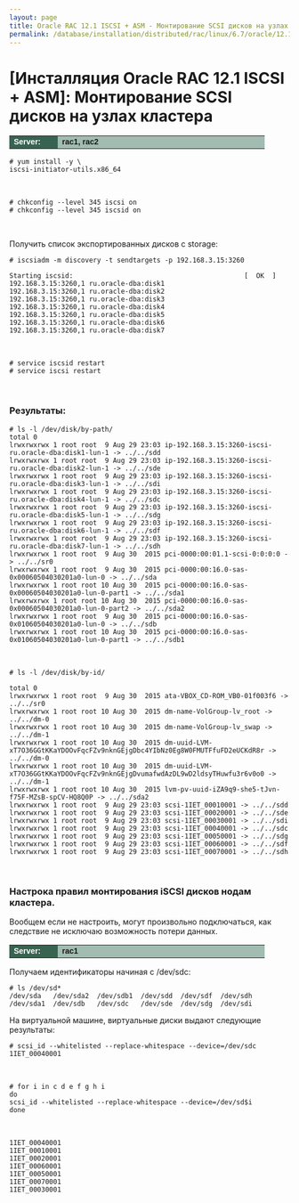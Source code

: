 ```yaml
---
layout: page
title: Oracle RAC 12.1 ISCSI + ASM - Монтирование SCSI дисков на узлах кластера
permalink: /database/installation/distributed/rac/linux/6.7/oracle/12.1/iscsi-asm/mount-iscsi-on-nodes/
---
```



# [Инсталляция Oracle RAC 12.1 ISCSI + ASM]: Монтирование SCSI дисков на узлах кластера


<table cellpadding="4" cellspacing="2" align="center" border="0" width="100%">

<tr>
<td style="color: rgb(255, 255, 255);" bgcolor="#386351" width="14%"><span style="font-family: Arial,Helvetica,sans-serif; font-size: 14px;"><strong>Server:</strong></span></td>
<td height="20" bgcolor="#a2bcb1" width="60%"><span style="font-family: Arial,Helvetica,sans-serif; font-size: 14px;"><strong>rac1, rac2</strong></span></td>
</tr>

</table>


	# yum install -y \
    iscsi-initiator-utils.x86_64

<br/>

	# chkconfig --level 345 iscsi on
	# chkconfig --level 345 iscsid on


<br/>

Получить список экспортированных дисков с storage:

    # iscsiadm -m discovery -t sendtargets -p 192.168.3.15:3260

    Starting iscsid:                                           [  OK  ]
    192.168.3.15:3260,1 ru.oracle-dba:disk1
    192.168.3.15:3260,1 ru.oracle-dba:disk2
    192.168.3.15:3260,1 ru.oracle-dba:disk3
    192.168.3.15:3260,1 ru.oracle-dba:disk4
    192.168.3.15:3260,1 ru.oracle-dba:disk5
    192.168.3.15:3260,1 ru.oracle-dba:disk6
    192.168.3.15:3260,1 ru.oracle-dba:disk7


<br/>

	# service iscsid restart
	# service iscsi restart


<br/>


### Результаты:

	# ls -l /dev/disk/by-path/
	total 0
	lrwxrwxrwx 1 root root  9 Aug 29 23:03 ip-192.168.3.15:3260-iscsi-ru.oracle-dba:disk1-lun-1 -> ../../sdd
	lrwxrwxrwx 1 root root  9 Aug 29 23:03 ip-192.168.3.15:3260-iscsi-ru.oracle-dba:disk2-lun-1 -> ../../sde
	lrwxrwxrwx 1 root root  9 Aug 29 23:03 ip-192.168.3.15:3260-iscsi-ru.oracle-dba:disk3-lun-1 -> ../../sdi
	lrwxrwxrwx 1 root root  9 Aug 29 23:03 ip-192.168.3.15:3260-iscsi-ru.oracle-dba:disk4-lun-1 -> ../../sdc
	lrwxrwxrwx 1 root root  9 Aug 29 23:03 ip-192.168.3.15:3260-iscsi-ru.oracle-dba:disk5-lun-1 -> ../../sdg
	lrwxrwxrwx 1 root root  9 Aug 29 23:03 ip-192.168.3.15:3260-iscsi-ru.oracle-dba:disk6-lun-1 -> ../../sdf
	lrwxrwxrwx 1 root root  9 Aug 29 23:03 ip-192.168.3.15:3260-iscsi-ru.oracle-dba:disk7-lun-1 -> ../../sdh
	lrwxrwxrwx 1 root root  9 Aug 30  2015 pci-0000:00:01.1-scsi-0:0:0:0 -> ../../sr0
	lrwxrwxrwx 1 root root  9 Aug 30  2015 pci-0000:00:16.0-sas-0x00060504030201a0-lun-0 -> ../../sda
	lrwxrwxrwx 1 root root 10 Aug 30  2015 pci-0000:00:16.0-sas-0x00060504030201a0-lun-0-part1 -> ../../sda1
	lrwxrwxrwx 1 root root 10 Aug 30  2015 pci-0000:00:16.0-sas-0x00060504030201a0-lun-0-part2 -> ../../sda2
	lrwxrwxrwx 1 root root  9 Aug 30  2015 pci-0000:00:16.0-sas-0x01060504030201a0-lun-0 -> ../../sdb
	lrwxrwxrwx 1 root root 10 Aug 30  2015 pci-0000:00:16.0-sas-0x01060504030201a0-lun-0-part1 -> ../../sdb1


<br/>

	# ls -l /dev/disk/by-id/

	total 0
	lrwxrwxrwx 1 root root  9 Aug 30  2015 ata-VBOX_CD-ROM_VB0-01f003f6 -> ../../sr0
	lrwxrwxrwx 1 root root 10 Aug 30  2015 dm-name-VolGroup-lv_root -> ../../dm-0
	lrwxrwxrwx 1 root root 10 Aug 30  2015 dm-name-VolGroup-lv_swap -> ../../dm-1
	lrwxrwxrwx 1 root root 10 Aug 30  2015 dm-uuid-LVM-xT7O36GGtKKaYDOOvFqcFZv9nknGEjgDbc4YIbNz0Eg8W0FMUTFfuFD2eUCKdR8r -> ../../dm-0
	lrwxrwxrwx 1 root root 10 Aug 30  2015 dm-uuid-LVM-xT7O36GGtKKaYDOOvFqcFZv9nknGEjgDvumafwdAzDL9wD2ldsyTHuwfu3r6v0o0 -> ../../dm-1
	lrwxrwxrwx 1 root root 10 Aug 30  2015 lvm-pv-uuid-iZA9q9-she5-tJvn-f75F-MZsB-spCV-HQ8Q0P -> ../../sda2
	lrwxrwxrwx 1 root root  9 Aug 29 23:03 scsi-1IET_00010001 -> ../../sdd
	lrwxrwxrwx 1 root root  9 Aug 29 23:03 scsi-1IET_00020001 -> ../../sde
	lrwxrwxrwx 1 root root  9 Aug 29 23:03 scsi-1IET_00030001 -> ../../sdi
	lrwxrwxrwx 1 root root  9 Aug 29 23:03 scsi-1IET_00040001 -> ../../sdc
	lrwxrwxrwx 1 root root  9 Aug 29 23:03 scsi-1IET_00050001 -> ../../sdg
	lrwxrwxrwx 1 root root  9 Aug 29 23:03 scsi-1IET_00060001 -> ../../sdf
	lrwxrwxrwx 1 root root  9 Aug 29 23:03 scsi-1IET_00070001 -> ../../sdh



<br/>

### Настрока правил монтирования iSCSI дисков нодам кластера.

Вообщем если не настроить, могут произвольно подключаться, как следствие не исключаю возможность потери данных.


<table cellpadding="4" cellspacing="2" align="center" border="0" width="100%">

<tr>
<td style="color: rgb(255, 255, 255);" bgcolor="#386351" width="14%"><span style="font-family: Arial,Helvetica,sans-serif; font-size: 14px;"><strong>Server:</strong></span></td>
<td height="20" bgcolor="#a2bcb1" width="60%"><span style="font-family: Arial,Helvetica,sans-serif; font-size: 14px;"><strong>rac1</strong></span></td>
</tr>

</table>


Получаем идентификаторы начиная с /dev/sdc:

	# ls /dev/sd*
	/dev/sda   /dev/sda2  /dev/sdb1  /dev/sdd  /dev/sdf  /dev/sdh
	/dev/sda1  /dev/sdb   /dev/sdc   /dev/sde  /dev/sdg  /dev/sdi


На виртуальной машине, виртуальные диски выдают следующие результаты:

	# scsi_id --whitelisted --replace-whitespace --device=/dev/sdc
	1IET_00040001

<br/>

	# for i in c d e f g h i
	do
	scsi_id --whitelisted --replace-whitespace --device=/dev/sd$i
	done

<br/>

	1IET_00040001
	1IET_00010001
	1IET_00020001
	1IET_00060001
	1IET_00050001
	1IET_00070001
	1IET_00030001
